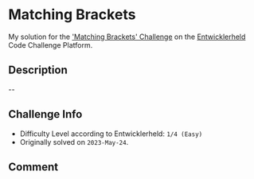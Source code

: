 # Matching Brackets

My solution for the ['Matching Brackets' Challenge](https://platform.entwicklerheld.de/challenge/matching-brackets?technology=javascript) on the [Entwicklerheld](https://platform.entwicklerheld.de/) Code Challenge Platform.

Description
---
--

Challenge Info
---
* Difficulty Level according to Entwicklerheld: `1/4 (Easy)`
* Originally solved on `2023-May-24`.

Comment
---
